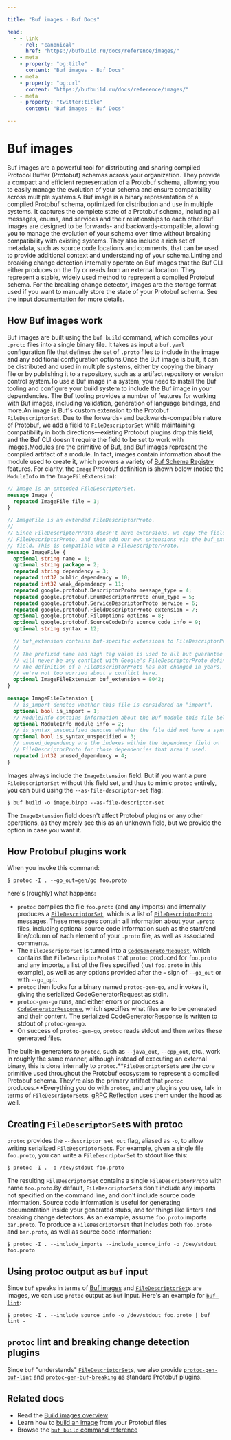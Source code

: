 ```yaml
---

title: "Buf images - Buf Docs"

head:
  - - link
    - rel: "canonical"
      href: "https://bufbuild.ru/docs/reference/images/"
  - - meta
    - property: "og:title"
      content: "Buf images - Buf Docs"
  - - meta
    - property: "og:url"
      content: "https://bufbuild.ru/docs/reference/images/"
  - - meta
    - property: "twitter:title"
      content: "Buf images - Buf Docs"

---
```


# Buf images

Buf images are a powerful tool for distributing and sharing compiled Protocol Buffer (Protobuf) schemas across your organization. They provide a compact and efficient representation of a Protobuf schema, allowing you to easily manage the evolution of your schema and ensure compatibility across multiple systems.A Buf image is a binary representation of a compiled Protobuf schema, optimized for distribution and use in multiple systems. It captures the complete state of a Protobuf schema, including all messages, enums, and services and their relationships to each other.Buf images are designed to be forwards- and backwards-compatible, allowing you to manage the evolution of your schema over time without breaking compatibility with existing systems. They also include a rich set of metadata, such as source code locations and comments, that can be used to provide additional context and understanding of your schema.Linting and breaking change detection internally operate on Buf images that the Buf CLI either produces on the fly or reads from an external location. They represent a stable, widely used method to represent a compiled Protobuf schema. For the breaking change detector, images are the storage format used if you want to manually store the state of your Protobuf schema. See the [input documentation](../inputs/) for more details.

## How Buf images work

Buf images are built using the `buf build` command, which compiles your `.proto` files into a single binary file. It takes as input a `buf.yaml` configuration file that defines the set of `.proto` files to include in the image and any additional configuration options.Once the Buf image is built, it can be distributed and used in multiple systems, either by copying the binary file or by publishing it to a repository, such as a artifact repository or version control system.To use a Buf image in a system, you need to install the Buf tooling and configure your build system to include the Buf image in your dependencies. The Buf tooling provides a number of features for working with Buf images, including validation, generation of language bindings, and more.An image is Buf's custom extension to the Protobuf `FileDescriptorSet`. Due to the forwards- and backwards-compatible nature of Protobuf, we add a field to `FileDescriptorSet` while maintaining compatibility in both directions—existing Protobuf plugins drop this field, and the Buf CLI doesn't require the field to be set to work with images.[Modules](../../cli/modules-workspaces/) are the primitive of Buf, and Buf images represent the compiled artifact of a module. In fact, images contain information about the module used to create it, which powers a variety of [Buf Schema Registry](../../bsr/) features. For clarity, the `Image` Protobuf definition is shown below (notice the `ModuleInfo` in the `ImageFileExtension`):

```protobuf
// Image is an extended FileDescriptorSet.
message Image {
  repeated ImageFile file = 1;
}

// ImageFile is an extended FileDescriptorProto.
//
// Since FileDescriptorProto doesn't have extensions, we copy the fields from
// FileDescriptorProto, and then add our own extensions via the buf_extension
// field. This is compatible with a FileDescriptorProto.
message ImageFile {
  optional string name = 1;
  optional string package = 2;
  repeated string dependency = 3;
  repeated int32 public_dependency = 10;
  repeated int32 weak_dependency = 11;
  repeated google.protobuf.DescriptorProto message_type = 4;
  repeated google.protobuf.EnumDescriptorProto enum_type = 5;
  repeated google.protobuf.ServiceDescriptorProto service = 6;
  repeated google.protobuf.FieldDescriptorProto extension = 7;
  optional google.protobuf.FileOptions options = 8;
  optional google.protobuf.SourceCodeInfo source_code_info = 9;
  optional string syntax = 12;

  // buf_extension contains buf-specific extensions to FileDescriptorProtos.
  //
  // The prefixed name and high tag value is used to all but guarantee there
  // will never be any conflict with Google's FileDescriptorProto definition.
  // The definition of a FileDescriptorProto has not changed in years, so
  // we're not too worried about a conflict here.
  optional ImageFileExtension buf_extension = 8042;
}

message ImageFileExtension {
  // is_import denotes whether this file is considered an "import".
  optional bool is_import = 1;
  // ModuleInfo contains information about the Buf module this file belongs to.
  optional ModuleInfo module_info = 2;
  // is_syntax_unspecified denotes whether the file did not have a syntax explicitly specified.
  optional bool is_syntax_unspecified = 3;
  // unused_dependency are the indexes within the dependency field on
  // FileDescriptorProto for those dependencies that aren't used.
  repeated int32 unused_dependency = 4;
}
```

Images always include the `ImageExtension` field. But if you want a pure `FileDescriptorSet` without this field set, and thus to mimic `protoc` entirely, you can build using the `--as-file-descriptor-set` flag:

```console
$ buf build -o image.binpb --as-file-descriptor-set
```

The `ImageExtension` field doesn't affect Protobuf plugins or any other operations, as they merely see this as an unknown field, but we provide the option in case you want it.

## How Protobuf plugins work

When you invoke this command:

```console
$ protoc -I . --go_out=gen/go foo.proto
```

here's (roughly) what happens:

- `protoc` compiles the file `foo.proto` (and any imports) and internally produces a [`FileDescriptorSet`](https://github.com/protocolbuffers/protobuf/blob/master/src/google/protobuf/descriptor.proto), which is a list of [`FileDescriptorProto`](https://github.com/protocolbuffers/protobuf/blob/master/src/google/protobuf/descriptor.proto#L62) messages. These messages contain all information about your `.proto` files, including optional source code information such as the start/end line/column of each element of your `.proto` file, as well as associated comments.
- The `FileDescriptorSet` is turned into a [`CodeGeneratorRequest`](https://github.com/protocolbuffers/protobuf/blob/master/src/google/protobuf/compiler/plugin.proto#L68), which contains the `FileDescriptorProto`s that `protoc` produced for `foo.proto` and any imports, a list of the files specified (just `foo.proto` in this example), as well as any options provided after the `=` sign of `--go_out` or with `--go_opt`.
- `protoc` then looks for a binary named `protoc-gen-go`, and invokes it, giving the serialized CodeGeneratorRequest as stdin.
- `protoc-gen-go` runs, and either errors or produces a [`CodeGeneratorResponse`](https://github.com/protocolbuffers/protobuf/blob/master/src/google/protobuf/compiler/plugin.proto#L99), which specifies what files are to be generated and their content. The serialized CodeGeneratorResponse is written to stdout of `protoc-gen-go`.
- On success of `protoc-gen-go`, `protoc` reads stdout and then writes these generated files.

The built-in generators to `protoc`, such as `--java_out`, `--cpp_out`, etc., work in roughly the same manner, although instead of executing an external binary, this is done internally to `protoc`.**`FileDescriptorSet`s are the core primitive used throughout the Protobuf ecosystem to represent a compiled Protobuf schema. They're also the primary artifact that `protoc` produces.**Everything you do with `protoc`, and any plugins you use, talk in terms of `FileDescriptorSet`s. [gRPC Reflection](https://github.com/grpc/grpc/blob/master/doc/server-reflection.md) uses them under the hood as well.

## Creating `FileDescriptorSet`s with protoc

`protoc` provides the `--descriptor_set_out` flag, aliased as `-o`, to allow writing serialized `FileDescriptorSet`s. For example, given a single file `foo.proto`, you can write a `FileDescriptorSet` to stdout like this:

```console
$ protoc -I . -o /dev/stdout foo.proto
```

The resulting `FileDescriptorSet` contains a single `FileDescriptorProto` with name `foo.proto`.By default, `FileDescriptorSet`s don't include any imports not specified on the command line, and don't include source code information. Source code information is useful for generating documentation inside your generated stubs, and for things like linters and breaking change detectors. As an example, assume `foo.proto` imports `bar.proto`. To produce a `FileDescriptorSet` that includes both `foo.proto` and `bar.proto`, as well as source code information:

```console
$ protoc -I . --include_imports --include_source_info -o /dev/stdout foo.proto
```

## Using protoc output as `buf` input

Since `buf` speaks in terms of [Buf images](./) and [`FileDescriptorSet`](https://github.com/protocolbuffers/protobuf/blob/master/src/google/protobuf/descriptor.proto)s are images, we can use `protoc` output as `buf` input. Here's an example for [`buf lint`](../../lint/tutorial/):

```console
$ protoc -I . --include_source_info -o /dev/stdout foo.proto | buf lint -
```

## `protoc` lint and breaking change detection plugins

Since `buf` "understands" [`FileDescriptorSet`](https://github.com/protocolbuffers/protobuf/blob/master/src/google/protobuf/descriptor.proto)s, we also provide [`protoc-gen-buf-lint`](../protoc-plugins/#lint) and [`protoc-gen-buf-breaking`](../protoc-plugins/#breaking) as standard Protobuf plugins.

## Related docs

- Read the [Build images overview](../../build/overview/)
- Learn how to [build an image](../../build/tutorial/) from your Protobuf files
- Browse the [`buf build` command reference](../cli/buf/build/)
